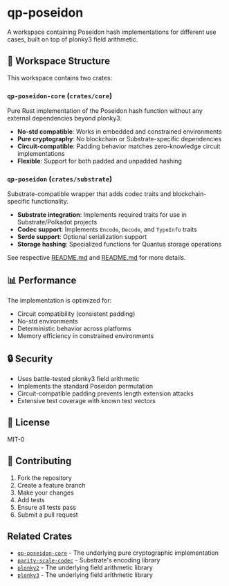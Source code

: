 # qp-poseidon

A workspace containing Poseidon hash implementations for different use cases, built on top of plonky3 field arithmetic.

## 📁 Workspace Structure

This workspace contains two crates:

### `qp-poseidon-core` (`crates/core`)
Pure Rust implementation of the Poseidon hash function without any external dependencies beyond plonky3.

- **No-std compatible**: Works in embedded and constrained environments
- **Pure cryptography**: No blockchain or Substrate-specific dependencies
- **Circuit-compatible**: Padding behavior matches zero-knowledge circuit implementations
- **Flexible**: Support for both padded and unpadded hashing

### `qp-poseidon` (`crates/substrate`)
Substrate-compatible wrapper that adds codec traits and blockchain-specific functionality.

- **Substrate integration**: Implements required traits for use in Substrate/Polkadot projects
- **Codec support**: Implements `Encode`, `Decode`, and `TypeInfo` traits
- **Serde support**: Optional serialization support
- **Storage hashing**: Specialized functions for Quantus storage operations

See respective [README.md](crates/core/README.md) and [README.md](crates/substrate/README.md) for more details.

## 📊 Performance

The implementation is optimized for:
- Circuit compatibility (consistent padding)
- No-std environments
- Deterministic behavior across platforms
- Memory efficiency in constrained environments

## 🔒 Security

- Uses battle-tested plonky3 field arithmetic
- Implements the standard Poseidon permutation
- Circuit-compatible padding prevents length extension attacks
- Extensive test coverage with known test vectors

## 📄 License

MIT-0

## 🤝 Contributing

1. Fork the repository
2. Create a feature branch
3. Make your changes
4. Add tests
5. Ensure all tests pass
6. Submit a pull request

## Related Crates

- [`qp-poseidon-core`](../core) - The underlying pure cryptographic implementation
- [`parity-scale-codec`](https://github.com/paritytech/parity-scale-codec) - Substrate's encoding library
- [`plonky2`](https://github.com/0xPolygonZero/plonky2) - The underlying field arithmetic library
- [`plonky3`](https://github.com/0xPolygonZero/plonky3) - The underlying field arithmetic library
